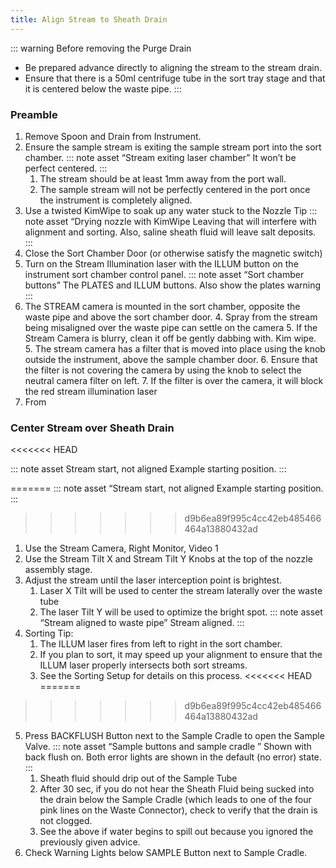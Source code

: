 ```yaml
---
title: Align Stream to Sheath Drain
---
```



::: warning Before removing the Purge Drain
-   Be prepared advance directly to aligning the stream to the stream drain.
-   Ensure that there is a 50ml centrifuge tube in the sort tray stage and that it is centered below the waste pipe.
:::

### Preamble

1.  Remove Spoon and Drain from Instrument.
2.  Ensure the sample stream is exiting the sample stream port into the sort chamber.
    ::: note asset “Stream exiting laser chamber”
    It won’t be perfect centered.
    :::
    1.  The stream should be at least 1mm away from the port wall.
    2.  The sample stream will not be perfectly centered in the port once the instrument is completely aligned.
3.  Use a twisted KimWipe to soak up any water stuck to the Nozzle Tip
    ::: note asset “Drying nozzle with KimWipe
    Leaving that will interfere with alignment and sorting. Also, saline sheath fluid will leave salt deposits.
    :::
1.  Close the Sort Chamber Door (or otherwise satisfy the magnetic switch)
2.  Turn on the Stream Illumination laser with the ILLUM button on the instrument sort chamber control panel.
    ::: note asset “Sort chamber buttons”
    The PLATES and ILLUM buttons. Also show the plates warning
    :::
3.  The STREAM camera is mounted in the sort chamber, opposite the waste pipe and above the sort chamber door.
    4.  Spray from the stream being misaligned over the waste pipe can settle on the camera
    5.  If the Stream Camera is blurry, clean it off be gently dabbing with. Kim wipe.
    5.  The stream camera has a filter that is moved into place using the knob outside the instrument, above the sample chamber door.
    6.  Ensure that the filter is not covering the camera by using the knob to select the neutral camera filter on left.
    7.  If the filter is over the camera, it will block the red stream illumination laser
4.  From 


### Center Stream over Sheath Drain
<<<<<<< HEAD

::: note asset Stream start, not aligned
Example starting position.
:::

=======
    ::: note asset “Stream start, not aligned
    Example starting position.
    :::
>>>>>>> d9b6ea89f995c4cc42eb485466464a13880432ad
1.  Use the Stream Camera, Right Monitor, Video 1
2.  Use the Stream Tilt X and Stream Tilt Y Knobs at the top of the nozzle assembly stage.
3.  Adjust the stream until the laser interception point is brightest.
    1.  Laser X Tilt will be used to center the stream laterally over the waste tube
    2.  The laser Tilt Y will be used to optimize the bright spot.
    ::: note asset “Stream aligned to waste pipe”
    Stream aligned.
    :::
4.  Sorting Tip: 
    1.  The ILLUM laser fires from left to right in the sort chamber.
    2.  If you plan to sort, it may speed up your alignment to ensure that the ILLUM laser properly intersects both sort streams.
    3.  See the Sorting Setup for details on this process.
<<<<<<< HEAD
=======

>>>>>>> d9b6ea89f995c4cc42eb485466464a13880432ad
5.  Press BACKFLUSH Button next to the Sample Cradle to open the Sample Valve. 
    ::: note asset “Sample buttons and sample cradle ”
    Shown with back flush on. Both error lights are shown in the default (no error) state.
    :::
    1.  Sheath fluid should drip out of the Sample Tube
    2.  After 30 sec, if you do not hear the Sheath Fluid being sucked into the drain below the Sample Cradle (which leads to one of the four pink lines on the Waste Connector), check to verify that the drain is not clogged.
    3.  See the above if water begins to spill out because you ignored the previously given advice.
6.  Check Warning Lights below SAMPLE Button next to Sample Cradle.
 